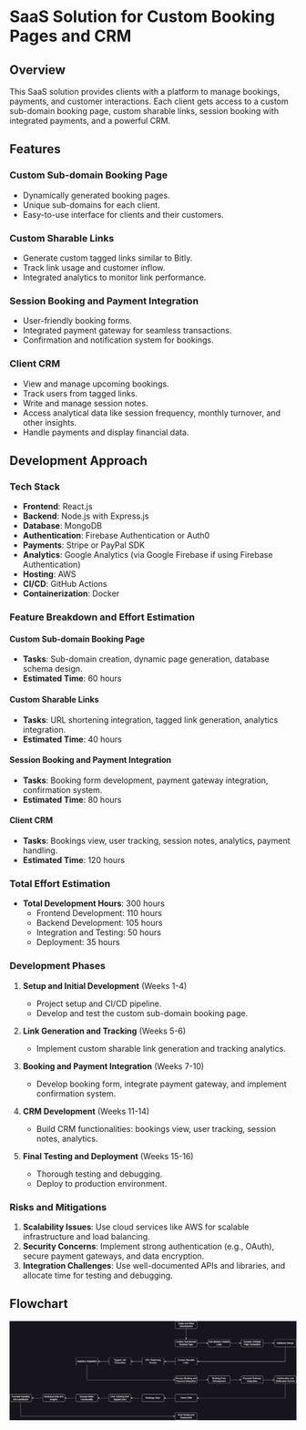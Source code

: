 # SaaS Solution for Custom Booking Pages and CRM

## Overview

This SaaS solution provides clients with a platform to manage bookings, payments, and customer interactions. Each client gets access to a custom sub-domain booking page, custom sharable links, session booking with integrated payments, and a powerful CRM.

## Features

### Custom Sub-domain Booking Page

- Dynamically generated booking pages.
- Unique sub-domains for each client.
- Easy-to-use interface for clients and their customers.

### Custom Sharable Links

- Generate custom tagged links similar to Bitly.
- Track link usage and customer inflow.
- Integrated analytics to monitor link performance.

### Session Booking and Payment Integration

- User-friendly booking forms.
- Integrated payment gateway for seamless transactions.
- Confirmation and notification system for bookings.

### Client CRM

- View and manage upcoming bookings.
- Track users from tagged links.
- Write and manage session notes.
- Access analytical data like session frequency, monthly turnover, and other insights.
- Handle payments and display financial data.

## Development Approach

### Tech Stack

- **Frontend**: React.js
- **Backend**: Node.js with Express.js
- **Database**: MongoDB
- **Authentication**: Firebase Authentication or Auth0
- **Payments**: Stripe or PayPal SDK
- **Analytics**: Google Analytics (via Google Firebase if using Firebase Authentication)
- **Hosting**: AWS
- **CI/CD**: GitHub Actions
- **Containerization**: Docker

### Feature Breakdown and Effort Estimation

#### Custom Sub-domain Booking Page

- **Tasks**: Sub-domain creation, dynamic page generation, database schema design.
- **Estimated Time**: 60 hours

#### Custom Sharable Links

- **Tasks**: URL shortening integration, tagged link generation, analytics integration.
- **Estimated Time**: 40 hours

#### Session Booking and Payment Integration

- **Tasks**: Booking form development, payment gateway integration, confirmation system.
- **Estimated Time**: 80 hours

#### Client CRM

- **Tasks**: Bookings view, user tracking, session notes, analytics, payment handling.
- **Estimated Time**: 120 hours

### Total Effort Estimation

- **Total Development Hours**: 300 hours
  - Frontend Development: 110 hours
  - Backend Development: 105 hours
  - Integration and Testing: 50 hours
  - Deployment: 35 hours

### Development Phases

1. **Setup and Initial Development** (Weeks 1-4)

   - Project setup and CI/CD pipeline.
   - Develop and test the custom sub-domain booking page.

2. **Link Generation and Tracking** (Weeks 5-6)

   - Implement custom sharable link generation and tracking analytics.

3. **Booking and Payment Integration** (Weeks 7-10)

   - Develop booking form, integrate payment gateway, and implement confirmation system.

4. **CRM Development** (Weeks 11-14)

   - Build CRM functionalities: bookings view, user tracking, session notes, analytics.

5. **Final Testing and Deployment** (Weeks 15-16)
   - Thorough testing and debugging.
   - Deploy to production environment.

### Risks and Mitigations

1. **Scalability Issues**: Use cloud services like AWS for scalable infrastructure and load balancing.
2. **Security Concerns**: Implement strong authentication (e.g., OAuth), secure payment gateways, and data encryption.
3. **Integration Challenges**: Use well-documented APIs and libraries, and allocate time for testing and debugging.

## Flowchart

![Flowchart](SaaS.drawio.png)

